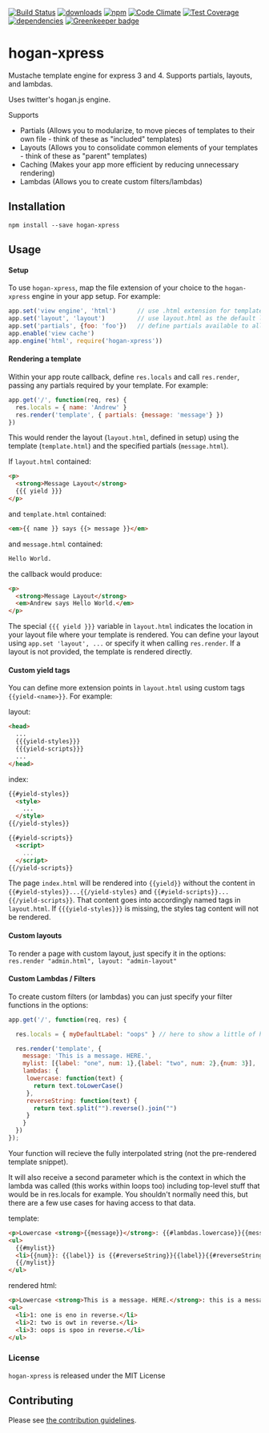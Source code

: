 [![Build Status](https://travis-ci.org/tandrewnichols/hogan-xpress.png)](https://travis-ci.org/tandrewnichols/hogan-xpress) [![downloads](http://img.shields.io/npm/dm/hogan-xpress.svg)](https://npmjs.org/package/hogan-xpress) [![npm](http://img.shields.io/npm/v/hogan-xpress.svg)](https://npmjs.org/package/hogan-xpress) [![Code Climate](https://codeclimate.com/github/tandrewnichols/hogan-xpress/badges/gpa.svg)](https://codeclimate.com/github/tandrewnichols/hogan-xpress) [![Test Coverage](https://codeclimate.com/github/tandrewnichols/hogan-xpress/badges/coverage.svg)](https://codeclimate.com/github/tandrewnichols/hogan-xpress) [![dependencies](https://david-dm.org/tandrewnichols/hogan-xpress.png)](https://david-dm.org/tandrewnichols/hogan-xpress) [![Greenkeeper badge](https://badges.greenkeeper.io/tandrewnichols/hogan-xpress.svg)](https://greenkeeper.io/)

# hogan-xpress

Mustache template engine for express 3 and 4. Supports partials, layouts, and lambdas.

Uses twitter's hogan.js engine.

Supports
  - Partials (Allows you to modularize, to move pieces of templates to their own file - think of these as "included" templates)
  - Layouts (Allows you to consolidate common elements of your templates - think of these as "parent" templates)
  - Caching (Makes your app more efficient by reducing unnecessary rendering)
  - Lambdas (Allows you to create custom filters/lambdas)

## Installation

`npm install --save hogan-xpress`

## Usage

#### Setup
To use `hogan-xpress`, map the file extension of your choice to the
`hogan-xpress` engine in your app setup.  For example:

```js
app.set('view engine', 'html')      // use .html extension for templates
app.set('layout', 'layout')         // use layout.html as the default layout
app.set('partials', {foo: 'foo'})   // define partials available to all pages
app.enable('view cache')
app.engine('html', require('hogan-xpress'))
```

#### Rendering a template

Within your app route callback, define `res.locals` and call `res.render`, passing any partials required by your template.  For example:

```js
app.get('/', function(req, res) {
  res.locals = { name: 'Andrew' }
  res.render('template', { partials: {message: 'message'} })
})
```

This would render the layout (`layout.html`, defined in setup) using the template (`template.html`) and the specified partials (`message.html`).

If `layout.html` contained:

```html
<p>
  <strong>Message Layout</strong>
  {{{ yield }}}
</p>
```

and `template.html` contained:

```html
<em>{{ name }} says {{> message }}</em>
```

and `message.html` contained:

```html
Hello World.
```

the callback would produce:

```html
<p>
  <strong>Message Layout</strong>
  <em>Andrew says Hello World.</em>
</p>
```

The special `{{{ yield }}}` variable in `layout.html` indicates the location in your layout file where your template is rendered.  You can define your layout using `app.set 'layout', ...` or specify it when calling `res.render`.  If a layout is not provided, the template is rendered directly.

#### Custom yield tags

You can define more extension points in `layout.html` using custom tags ``{{yield-<name>}}``.  For example:

layout:

```html
<head>
  ...
  {{{yield-styles}}}
  {{{yield-scripts}}}
  ...
</head>
```

index:

```html
{{#yield-styles}}
  <style>
    ...
  </style>
{{/yield-styles}}

{{#yield-scripts}}
  <script>
    ...
  </script>
{{/yield-scripts}}
```

The page `index.html` will be rendered into ``{{yield}}`` without the content in ``{{#yield-styles}}...{{/yield-styles}`` and ``{{#yield-scripts}}...{{/yield-scripts}}``. That content goes into accordingly named tags in `layout.html`.  If ``{{{yield-styles}}}`` is missing, the styles tag content will not be rendered.

#### Custom layouts

To render a page with custom layout, just specify it in the options: `res.render "admin.html", layout: "admin-layout"`

#### Custom Lambdas / Filters

To create custom filters (or lambdas) you can just specify your filter functions in the options:

```js
app.get('/', function(req, res) {

  res.locals = { myDefaultLabel: "oops" } // here to show a little of how scoping works

  res.render('template', {
    message: 'This is a message. HERE.',
    mylist: [{label: "one", num: 1},{label: "two", num: 2},{num: 3}],
    lambdas: {
     lowercase: function(text) {
       return text.toLowerCase()
     },
     reverseString: function(text) {
       return text.split("").reverse().join("")
     }
    }
  })
});
```

Your function will recieve the fully interpolated string (not the pre-rendered template snippet).

It will also receive a second parameter which is the context in which the lambda was called (this works within loops too) including top-level stuff that would be in res.locals for example. You shouldn't normally need this, but there are a few use cases for having access to that data.

template:

```html
<p>Lowercase <strong>{{message}}</strong>: {{#lambdas.lowercase}}{{message}}{{/lambdas.lowercase}}</p>
<ul>
  {{#mylist}}
  <li>{{num}}: {{label}} is {{#reverseString}}{{label}}{{#reverseString}} in reverse.</li>
  {{/mylist}}
</ul>
```

rendered html:

```html
<p>Lowercase <strong>This is a message. HERE.</strong>: this is a message. here.</p>
<ul>
  <li>1: one is eno in reverse.</li>
  <li>2: two is owt in reverse.</li>
  <li>3: oops is spoo in reverse.</li>
</ul>
```

### License
`hogan-xpress` is released under the MIT License

## Contributing

Please see [the contribution guidelines](CONTRIBUTING.md).

